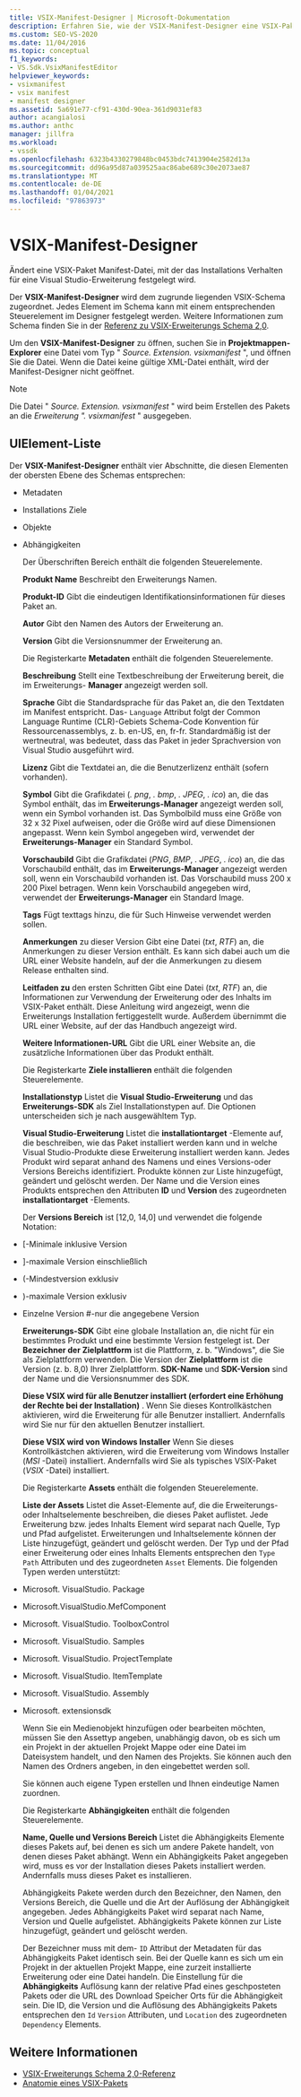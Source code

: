 ```yaml
---
title: VSIX-Manifest-Designer | Microsoft-Dokumentation
description: Erfahren Sie, wie der VSIX-Manifest-Designer eine VSIX-Paket Manifest-Datei ändert, mit der das Installations Verhalten für eine Visual Studio-Erweiterung festgelegt wird.
ms.custom: SEO-VS-2020
ms.date: 11/04/2016
ms.topic: conceptual
f1_keywords:
- VS.Sdk.VsixManifestEditor
helpviewer_keywords:
- vsixmanifest
- vsix manifest
- manifest designer
ms.assetid: 5a691e77-cf91-430d-90ea-361d9031ef83
author: acangialosi
ms.author: anthc
manager: jillfra
ms.workload:
- vssdk
ms.openlocfilehash: 6323b4330279848bc0453bdc7413904e2582d13a
ms.sourcegitcommit: dd96a95d87a039525aac86abe689c30e2073ae87
ms.translationtype: MT
ms.contentlocale: de-DE
ms.lasthandoff: 01/04/2021
ms.locfileid: "97863973"
---
```

# <a name="vsix-manifest-designer"></a>VSIX-Manifest-Designer
Ändert eine VSIX-Paket Manifest-Datei, mit der das Installations Verhalten für eine Visual Studio-Erweiterung festgelegt wird.

 Der **VSIX-Manifest-Designer** wird dem zugrunde liegenden VSIX-Schema zugeordnet. Jedes Element im Schema kann mit einem entsprechenden Steuerelement im Designer festgelegt werden. Weitere Informationen zum Schema finden Sie in der [Referenz zu VSIX-Erweiterungs Schema 2,0](../extensibility/vsix-extension-schema-2-0-reference.md).

 Um den **VSIX-Manifest-Designer** zu öffnen, suchen Sie in **Projektmappen-Explorer** eine Datei vom Typ " *Source. Extension. vsixmanifest* ", und öffnen Sie die Datei. Wenn die Datei keine gültige XML-Datei enthält, wird der Manifest-Designer nicht geöffnet.

> [!NOTE]
> Die Datei " *Source. Extension. vsixmanifest* " wird beim Erstellen des Pakets an die *Erweiterung ". vsixmanifest* " ausgegeben.

## <a name="uielement-list"></a>UIElement-Liste
 Der **VSIX-Manifest-Designer** enthält vier Abschnitte, die diesen Elementen der obersten Ebene des Schemas entsprechen:

- Metadaten

- Installations Ziele

- Objekte

- Abhängigkeiten

  Der Überschriften Bereich enthält die folgenden Steuerelemente.

  **Produkt Name** Beschreibt den Erweiterungs Namen.

  **Produkt-ID** Gibt die eindeutigen Identifikationsinformationen für dieses Paket an.

  **Autor** Gibt den Namen des Autors der Erweiterung an.

  **Version** Gibt die Versionsnummer der Erweiterung an.

  Die Registerkarte **Metadaten** enthält die folgenden Steuerelemente.

  **Beschreibung** Stellt eine Textbeschreibung der Erweiterung bereit, die im Erweiterungs- **Manager** angezeigt werden soll.

  **Sprache** Gibt die Standardsprache für das Paket an, die den Textdaten im Manifest entspricht. Das- `Language` Attribut folgt der Common Language Runtime (CLR)-Gebiets Schema-Code Konvention für Ressourcenassemblys, z. b. en-US, en, fr-fr. Standardmäßig ist der wertneutral, was bedeutet, dass das Paket in jeder Sprachversion von Visual Studio ausgeführt wird.

  **Lizenz** Gibt die Textdatei an, die die Benutzerlizenz enthält (sofern vorhanden).

  **Symbol** Gibt die Grafikdatei (*. png*, *. bmp*, *. JPEG*, *. ico*) an, die das Symbol enthält, das im **Erweiterungs-Manager** angezeigt werden soll, wenn ein Symbol vorhanden ist. Das Symbolbild muss eine Größe von 32 x 32 Pixel aufweisen, oder die Größe wird auf diese Dimensionen angepasst. Wenn kein Symbol angegeben wird, verwendet der **Erweiterungs-Manager** ein Standard Symbol.

  **Vorschaubild** Gibt die Grafikdatei (*PNG*, *BMP*, *. JPEG*, *. ico*) an, die das Vorschaubild enthält, das im **Erweiterungs-Manager** angezeigt werden soll, wenn ein Vorschaubild vorhanden ist. Das Vorschaubild muss 200 x 200 Pixel betragen. Wenn kein Vorschaubild angegeben wird, verwendet der **Erweiterungs-Manager** ein Standard Image.

  **Tags** Fügt texttags hinzu, die für Such Hinweise verwendet werden sollen.

  **Anmerkungen** zu dieser Version Gibt eine Datei (*txt*, *RTF*) an, die Anmerkungen zu dieser Version enthält. Es kann sich dabei auch um die URL einer Website handeln, auf der die Anmerkungen zu diesem Release enthalten sind.

  **Leitfaden zu** den ersten Schritten Gibt eine Datei (*txt*, *RTF*) an, die Informationen zur Verwendung der Erweiterung oder des Inhalts im VSIX-Paket enthält. Diese Anleitung wird angezeigt, wenn die Erweiterungs Installation fertiggestellt wurde. Außerdem übernimmt die URL einer Website, auf der das Handbuch angezeigt wird.

  **Weitere Informationen-URL** Gibt die URL einer Website an, die zusätzliche Informationen über das Produkt enthält.

  Die Registerkarte **Ziele installieren** enthält die folgenden Steuerelemente.

  **Installationstyp** Listet die **Visual Studio-Erweiterung** und das **Erweiterungs-SDK** als Ziel Installationstypen auf. Die Optionen unterscheiden sich je nach ausgewähltem Typ.

  **Visual Studio-Erweiterung** Listet die **installationtarget** -Elemente auf, die beschreiben, wie das Paket installiert werden kann und in welche Visual Studio-Produkte diese Erweiterung installiert werden kann. Jedes Produkt wird separat anhand des Namens und eines Versions-oder Versions Bereichs identifiziert. Produkte können zur Liste hinzugefügt, geändert und gelöscht werden. Der Name und die Version eines Produkts entsprechen den Attributen **ID** und **Version** des zugeordneten **installationtarget** -Elements.

  Der **Versions Bereich** ist [12,0, 14,0] und verwendet die folgende Notation:

- [-Minimale inklusive Version

- ]-maximale Version einschließlich

- (-Mindestversion exklusiv

- )-maximale Version exklusiv

- Einzelne Version #-nur die angegebene Version

  **Erweiterungs-SDK** Gibt eine globale Installation an, die nicht für ein bestimmtes Produkt und eine bestimmte Version festgelegt ist. Der **Bezeichner der Zielplattform** ist die Plattform, z. b. "Windows", die Sie als Zielplattform verwenden. Die Version der **Zielplattform** ist die Version (z. b. 8,0) Ihrer Zielplattform. **SDK-Name** und **SDK-Version** sind der Name und die Versionsnummer des SDK.

  **Diese VSIX wird für alle Benutzer installiert (erfordert eine Erhöhung der Rechte bei der Installation)** . Wenn Sie dieses Kontrollkästchen aktivieren, wird die Erweiterung für alle Benutzer installiert. Andernfalls wird Sie nur für den aktuellen Benutzer installiert.

  **Diese VSIX wird von Windows Installer** Wenn Sie dieses Kontrollkästchen aktivieren, wird die Erweiterung vom Windows Installer (*MSI* -Datei) installiert. Andernfalls wird Sie als typisches VSIX-Paket (*VSIX* -Datei) installiert.

  Die Registerkarte **Assets** enthält die folgenden Steuerelemente.

  **Liste der Assets** Listet die Asset-Elemente auf, die die Erweiterungs-oder Inhaltselemente beschreiben, die dieses Paket auflistet. Jede Erweiterung bzw. jedes Inhalts Element wird separat nach Quelle, Typ und Pfad aufgelistet. Erweiterungen und Inhaltselemente können der Liste hinzugefügt, geändert und gelöscht werden. Der Typ und der Pfad einer Erweiterung oder eines Inhalts Elements entsprechen den `Type` `Path` Attributen und des zugeordneten `Asset` Elements. Die folgenden Typen werden unterstützt:

- Microsoft. VisualStudio. Package

- Microsoft.VisualStudio.MefComponent

- Microsoft. VisualStudio. ToolboxControl

- Microsoft. VisualStudio. Samples

- Microsoft. VisualStudio. ProjectTemplate

- Microsoft. VisualStudio. ItemTemplate

- Microsoft. VisualStudio. Assembly

- Microsoft. extensionsdk

  Wenn Sie ein Medienobjekt hinzufügen oder bearbeiten möchten, müssen Sie den Assettyp angeben, unabhängig davon, ob es sich um ein Projekt in der aktuellen Projekt Mappe oder eine Datei im Dateisystem handelt, und den Namen des Projekts. Sie können auch den Namen des Ordners angeben, in den eingebettet werden soll.

  Sie können auch eigene Typen erstellen und Ihnen eindeutige Namen zuordnen.

  Die Registerkarte **Abhängigkeiten** enthält die folgenden Steuerelemente.

  **Name, Quelle und Versions Bereich** Listet die Abhängigkeits Elemente dieses Pakets auf, bei denen es sich um andere Pakete handelt, von denen dieses Paket abhängt. Wenn ein Abhängigkeits Paket angegeben wird, muss es vor der Installation dieses Pakets installiert werden. Andernfalls muss dieses Paket es installieren.

  Abhängigkeits Pakete werden durch den Bezeichner, den Namen, den Versions Bereich, die Quelle und die Art der Auflösung der Abhängigkeit angegeben. Jedes Abhängigkeits Paket wird separat nach Name, Version und Quelle aufgelistet. Abhängigkeits Pakete können zur Liste hinzugefügt, geändert und gelöscht werden.

  Der Bezeichner muss mit dem- `ID` Attribut der Metadaten für das Abhängigkeits Paket identisch sein. Bei der Quelle kann es sich um ein Projekt in der aktuellen Projekt Mappe, eine zurzeit installierte Erweiterung oder eine Datei handeln. Die Einstellung für die **Abhängigkeits** Auflösung kann der relative Pfad eines geschposteten Pakets oder die URL des Download Speicher Orts für die Abhängigkeit sein. Die ID, die Version und die Auflösung des Abhängigkeits Pakets entsprechen den `Id` `Version` Attributen, und `Location` des zugeordneten `Dependency` Elements.

## <a name="see-also"></a>Weitere Informationen
- [VSIX-Erweiterungs Schema 2,0-Referenz](../extensibility/vsix-extension-schema-2-0-reference.md)
- [Anatomie eines VSIX-Pakets](../extensibility/anatomy-of-a-vsix-package.md)
